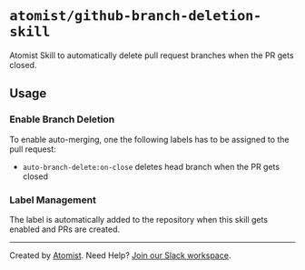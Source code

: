 # `atomist/github-branch-deletion-skill`

Atomist Skill to automatically delete pull request branches when the PR gets closed.

## Usage

### Enable Branch Deletion

To enable auto-merging, one the following labels has to be assigned to the pull request:

 * `auto-branch-delete:on-close` deletes head branch when the PR gets closed

### Label Management

The label is automatically added to the repository when this skill gets enabled and PRs
are created.

---

Created by [Atomist][atomist].
Need Help?  [Join our Slack workspace][slack].

[atomist]: https://atomist.com/ (Atomist - How Teams Deliver Software)
[slack]: https://join.atomist.com/ (Atomist Community Slack)
 
